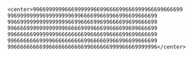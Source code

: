         <center>99669999996669999996699666699666999966699666699
        99699999999699999999699666699669966996699666699
        99669999999999999996699666699699666699699666699
        99666699999999999966666999966699666699699666699
        99666666999999996666666699666699666699699666699
        99666666669999666666666699666669966996699666699
        99666666666996666666666699666666999966669999996</center>
